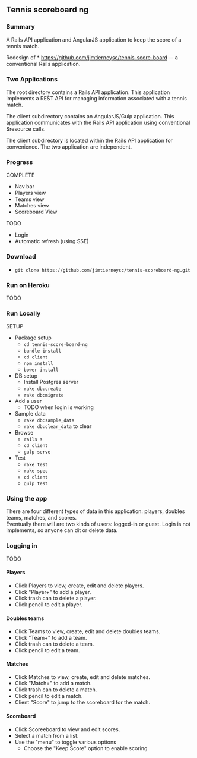 ## Tennis scoreboard ng

### Summary

A Rails API application and AngularJS application to keep the score of a tennis match.  

Redesign of * https://github.com/jimtierneysc/tennis-score-board -- a conventional Rails application.

### Two Applications

The root directory contains a Rails API application.  This application implements a REST API for managing
information associated with a tennis match.
  
The client subdirectory contains an AngularJS/Gulp application.  This application communicates with the
Rails API application using conventional $resource calls.

The client subdirectory is located within the Rails API application for convenience.  The two application are 
independent.  

### Progress

COMPLETE

* Nav bar
* Players view
* Teams view
* Matches view
* Scoreboard View

TODO

* Login
* Automatic refresh (using SSE)


### Download

* `git clone https://github.com/jimtierneysc/tennis-scoreboard-ng.git`

### Run on Heroku

TODO
  
### Run Locally

SETUP

* Package setup
    * `cd tennis-score-board-ng`
    * `bundle install`
    * `cd client`
    * `npm install`
    * `bower install`
* DB setup
    * Install Postgres server
    * `rake db:create`
    * `rake db:migrate`
* Add a user
    * TODO when login is working
* Sample data
    * `rake db:sample_data`
    * `rake db:clear_data` to clear
* Browse
    * `rails s`
    * `cd client`
    * `gulp serve`
* Test
    * `rake test`
    * `rake spec`
    * `cd client`
    * `gulp test`
    

### Using the app

There are four different types of data in this application: players, doubles teams, matches, and scores.  
Eventually there will are two kinds of users: logged-in or guest.  Login is not implements, so anyone can 
dit or delete data. 

### Logging in

TODO

#### Players

* Click Players to view, create, edit and delete players.  
* Click "Player+" to add a player.
* Click trash can to delete a player.
* Click pencil to edit a player.

#### Doubles teams

* Click Teams to view, create, edit and delete doubles teams.  
* Click "Team+" to add a team.
* Click trash can to delete a team.
* Click pencil to edit a team.

#### Matches

* Click Matches to view, create, edit and delete matches.  
* Click "Match+" to add a match.
* Click trash can to delete a match.
* Click pencil to edit a match.
* Client "Score" to jump to the scoreboard for the match.

#### Scoreboard

* Click Scoreeboard to view and edit scores.  
* Select a match from a list. 
* Use the "menu" to toggle various options
    * Choose the "Keep Score" option to enable scoring

